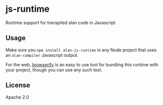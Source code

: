 # js-runtime

Runtime support for transpiled alan code in Javascript

## Usage

Make sure you `npm install alan-js-runtime` in any Node project that uses an `alan-compiler` Javascript output.

For the web, [browserify](http://browserify.org/) is an easy to use tool for bundling this runtime with your project, though you can use any such tool.

## License

Apache 2.0
